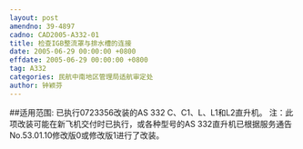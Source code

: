 ```yaml
---
layout: post
amendno: 39-4897
cadno: CAD2005-A332-01
title: 检查IGB整流罩与排水槽的连接
date: 2005-06-29 00:00:00 +0800
effdate: 2005-06-29 00:00:00 +0800
tag: A332
categories: 民航中南地区管理局适航审定处
author: 钟颖芬
---
```


##适用范围:
已执行0723356改装的AS 332 C、C1、L、L1和L2直升机。
注：此项改装可能在新飞机交付时已执行，或各种型号的AS 332直升机已根据服务通告No.53.01.10修改版0或修改版1进行了改装。

